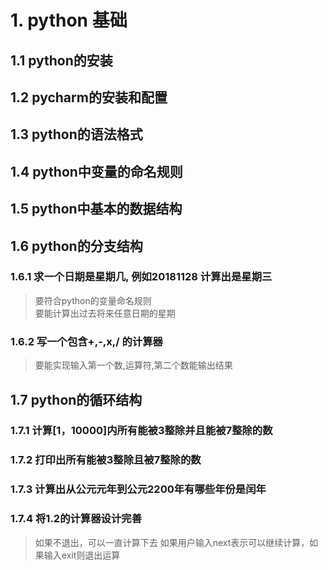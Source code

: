 # 1. python 基础
## 1.1 python的安装
## 1.2 pycharm的安装和配置
## 1.3 python的语法格式
## 1.4 python中变量的命名规则
## 1.5 python中基本的数据结构
## 1.6 python的分支结构
### 1.6.1 求一个日期是星期几, 例如20181128 计算出是星期三
> 要符合python的变量命名规则    
> 要能计算出过去将来任意日期的星期    
### 1.6.2 写一个包含+,-,x,/ 的计算器
> 要能实现输入第一个数,运算符,第二个数能输出结果
## 1.7 python的循环结构
### 1.7.1 计算[1，10000]内所有能被3整除并且能被7整除的数
### 1.7.2 打印出所有能被3整除且被7整除的数
### 1.7.3 计算出从公元元年到公元2200年有哪些年份是闰年
### 1.7.4 将1.2的计算器设计完善
> 如果不退出，可以一直计算下去
> 如果用户输入next表示可以继续计算，如果输入exit则退出运算
